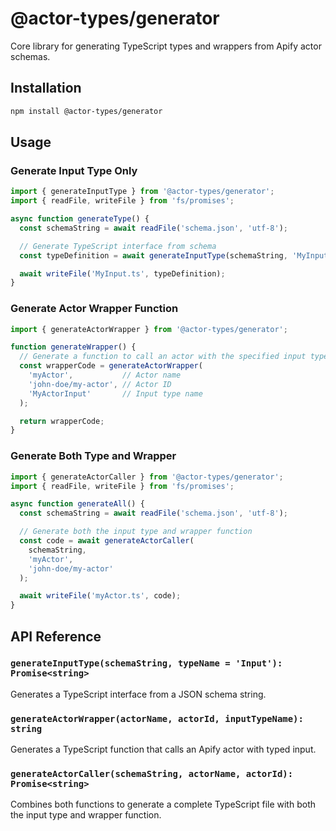 # @actor-types/generator

Core library for generating TypeScript types and wrappers from Apify actor schemas.

## Installation

```bash
npm install @actor-types/generator
```

## Usage

### Generate Input Type Only

```typescript
import { generateInputType } from '@actor-types/generator';
import { readFile, writeFile } from 'fs/promises';

async function generateType() {
  const schemaString = await readFile('schema.json', 'utf-8');

  // Generate TypeScript interface from schema
  const typeDefinition = await generateInputType(schemaString, 'MyInput');

  await writeFile('MyInput.ts', typeDefinition);
}
```

### Generate Actor Wrapper Function

```typescript
import { generateActorWrapper } from '@actor-types/generator';

function generateWrapper() {
  // Generate a function to call an actor with the specified input type
  const wrapperCode = generateActorWrapper(
    'myActor',           // Actor name
    'john-doe/my-actor', // Actor ID
    'MyActorInput'       // Input type name
  );

  return wrapperCode;
}
```

### Generate Both Type and Wrapper

```typescript
import { generateActorCaller } from '@actor-types/generator';
import { readFile, writeFile } from 'fs/promises';

async function generateAll() {
  const schemaString = await readFile('schema.json', 'utf-8');

  // Generate both the input type and wrapper function
  const code = await generateActorCaller(
    schemaString,
    'myActor',
    'john-doe/my-actor'
  );

  await writeFile('myActor.ts', code);
}
```

## API Reference

### `generateInputType(schemaString, typeName = 'Input'): Promise<string>`

Generates a TypeScript interface from a JSON schema string.

### `generateActorWrapper(actorName, actorId, inputTypeName): string`

Generates a TypeScript function that calls an Apify actor with typed input.

### `generateActorCaller(schemaString, actorName, actorId): Promise<string>`

Combines both functions to generate a complete TypeScript file with both the input type and wrapper function.
